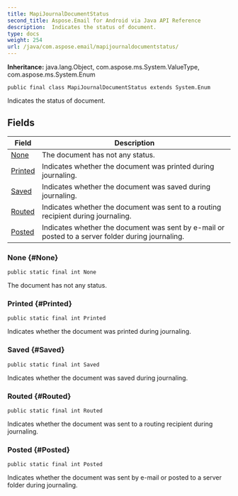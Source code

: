 ```yaml
---
title: MapiJournalDocumentStatus
second_title: Aspose.Email for Android via Java API Reference
description:  Indicates the status of document.
type: docs
weight: 254
url: /java/com.aspose.email/mapijournaldocumentstatus/
---
```

**Inheritance:**
java.lang.Object, com.aspose.ms.System.ValueType, com.aspose.ms.System.Enum
```
public final class MapiJournalDocumentStatus extends System.Enum
```

Indicates the status of document.
## Fields

| Field | Description |
| --- | --- |
| [None](#None) | The document has not any status. |
| [Printed](#Printed) | Indicates whether the document was printed during journaling. |
| [Saved](#Saved) | Indicates whether the document was saved during journaling. |
| [Routed](#Routed) | Indicates whether the document was sent to a routing recipient during journaling. |
| [Posted](#Posted) | Indicates whether the document was sent by e-mail or posted to a server folder during journaling. |
### None {#None}
```
public static final int None
```


The document has not any status.

### Printed {#Printed}
```
public static final int Printed
```


Indicates whether the document was printed during journaling.

### Saved {#Saved}
```
public static final int Saved
```


Indicates whether the document was saved during journaling.

### Routed {#Routed}
```
public static final int Routed
```


Indicates whether the document was sent to a routing recipient during journaling.

### Posted {#Posted}
```
public static final int Posted
```


Indicates whether the document was sent by e-mail or posted to a server folder during journaling.

